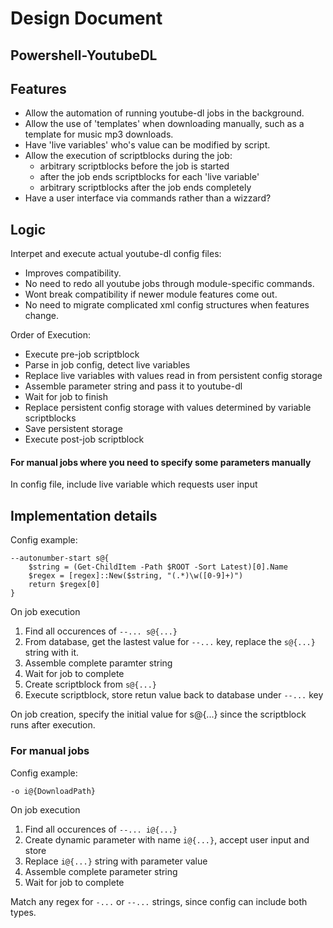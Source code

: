 # Design Document

## Powershell-YoutubeDL

## Features
- Allow the automation of running youtube-dl jobs in the background.
- Allow the use of 'templates' when downloading manually, such as a template for music mp3 downloads.
- Have 'live variables' who's value can be modified by script.
- Allow the execution of scriptblocks during the job:
    - arbitrary scriptblocks before the job is started
    - after the job ends scriptblocks for each 'live variable'
    - arbitrary scriptblocks after the job ends completely
- Have a user interface via commands rather than a wizzard?

## Logic
Interpet and execute actual youtube-dl config files:
- Improves compatibility.
- No need to redo all youtube jobs through module-specific commands.
- Wont break compatibility if newer module features come out.
- No need to migrate complicated xml config structures when features change.

Order of Execution:
- Execute pre-job scriptblock
- Parse in job config, detect live variables
- Replace live variables with values read in from persistent config storage
- Assemble parameter string and pass it to youtube-dl
- Wait for job to finish
- Replace persistent config storage with values determined by variable scriptblocks
- Save persistent storage
- Execute post-job scriptblock

#### For manual jobs where you need to specify some parameters manually
In config file, include live variable which requests user input

## Implementation details
Config example:
```
--autonumber-start s@{
    $string = (Get-ChildItem -Path $ROOT -Sort Latest)[0].Name
    $regex = [regex]::New($string, "(.*)\w([0-9]+)")
    return $regex[0]
}
```
On job execution

1. Find all occurences of `--... s@{...}`
2. From database, get the lastest value for `--...` key, replace the `s@{...}` string with it.
3. Assemble complete paramter string
4. Wait for job to complete
5. Create scriptblock from `s@{...}`
6. Execute scriptblock, store retun value back to database under `--...` key

On job creation, specify the initial value for s@{...} since the scriptblock runs after execution.


### For manual jobs
Config example:
```
-o i@{DownloadPath}
```
On job execution

1. Find all occurences of `--... i@{...}`
2. Create dynamic parameter with name `i@{...}`, accept user input and store
3. Replace `i@{...}` string with parameter value
4. Assemble complete parameter string
4. Wait for job to complete


Match any regex for `-...` or `--...` strings, since config can include both types.